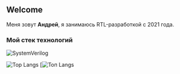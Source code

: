 ## Welcome
Меня зовут **Андрей**, я занимаюсь RTL-разработкой с 2021 года.

### Мой стек технологий
![SystemVerilog](https://img.shields.io/badge/-SystemVerilog-333?style=for-the-badge&logo=SystemVerilog)

![Top Langs](https://github-readme-stats.vercel.app/api/top-langs/?username=DedushkaGnom&layout=compact&theme=dark)
[![Топ Langs](https://github-readme-stats.vercel.app/api/top-langs/?username=DedushkaGnom&layout=compact)
